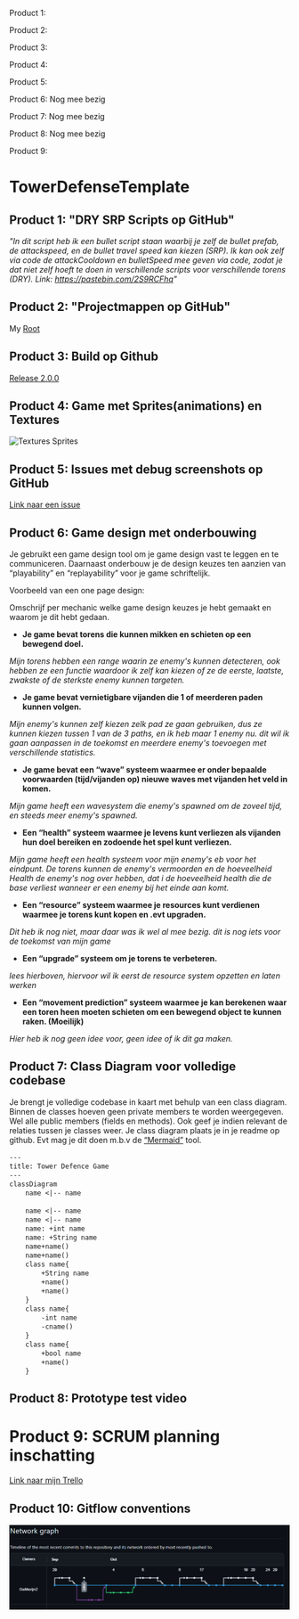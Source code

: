 Product 1:


Product 2:


Product 3:


Product 4:


Product 5:


Product 6:
Nog mee bezig

Product 7:
Nog mee bezig

Product 8:
Nog mee bezig

Product 9:



# TowerDefenseTemplate
## Product 1: "DRY SRP Scripts op GitHub"

*"In dit script heb ik een bullet script staan waarbij je zelf de bullet prefab, de attackspeed, en de bullet travel speed kan kiezen (SRP).
Ik kan ook zelf via code de attackCooldown en bulletSpeed mee geven via code, zodat je dat niet zelf hoeft te doen in verschillende scripts voor verschillende torens (DRY). 
Link: https://pastebin.com/2S9RCFhq"*

## Product 2: "Projectmappen op GitHub"

My [Root](https://github.com/GaMerijn2/SD2TowerDefence/tree/develop/TD)

## Product 3: Build op Github

[Release 2.0.0](https://github.com/GaMerijn2/SD2TowerDefence/releases/tag/game)

## Product 4: Game met Sprites(animations) en Textures 

![Textures Sprites](ReadmeVisuals/gameplay_release_2.0.0.gif)

## Product 5: Issues met debug screenshots op GitHub 

[Link naar een issue](https://github.com/GaMerijn2/SD2TowerDefence/issues/1)

## Product 6: Game design met onderbouwing 

Je gebruikt een game design tool om je game design vast te leggen en te communiceren. Daarnaast onderbouw je de design keuzes ten aanzien van “playability” en “replayability” voor je game schriftelijk. 

Voorbeeld van een one page design:

Omschrijf per mechanic welke game design keuzes je hebt gemaakt en waarom je dit hebt gedaan.

*  **Je game bevat torens die kunnen mikken en schieten op een bewegend doel.** 

*Mijn torens hebben een range waarin ze enemy's kunnen detecteren, ook hebben ze een functie waardoor ik zelf kan kiezen of ze de eerste, laatste, zwakste of de sterkste enemy kunnen targeten.*

*  **Je game bevat vernietigbare vijanden die 1 of meerderen paden kunnen volgen.**  

*Mijn enemy's kunnen zelf kiezen zelk pad ze gaan gebruiken, dus ze kunnen kiezen tussen 1 van de 3 paths, en ik heb maar 1 enemy nu. dit wil ik gaan aanpassen in de toekomst en meerdere enemy's toevoegen met verschillende statistics.*

*  **Je game bevat een “wave” systeem waarmee er onder bepaalde voorwaarden (tijd/vijanden op) nieuwe waves met vijanden het veld in komen.**

*Mijn game heeft een wavesystem die enemy's spawned om de zoveel tijd, en steeds meer enemy's spawned.*

*  **Een “health” systeem waarmee je levens kunt verliezen als vijanden hun doel bereiken en zodoende het spel kunt verliezen.** 

*Mijn game heeft een health systeem voor mijn enemy's eb voor het eindpunt. De torens kunnen de enemy's vermoorden en de hoeveelheid Health de enemy's nog over hebben, dat i de hoeveelheid health die de base verliest wanneer er een enemy bij het einde aan komt.*

*  **Een “resource” systeem waarmee je resources kunt verdienen waarmee je torens kunt kopen en .evt upgraden.**

*Dit heb ik nog niet, maar daar was ik wel al mee bezig. dit is nog iets voor de toekomst van mijn game*

*  **Een “upgrade” systeem om je torens te verbeteren.**

*lees hierboven, hiervoor wil ik eerst de resource system opzetten en laten werken*

*  **Een “movement prediction” systeem waarmee je kan berekenen waar een toren heen moeten schieten om een bewegend object te kunnen raken. (Moeilijk)**

*Hier heb ik nog geen idee voor, geen idee of ik dit ga maken.*

## Product 7: Class Diagram voor volledige codebase 

Je brengt je volledige codebase in kaart met behulp van een class diagram. Binnen de classes hoeven geen private members te worden weergegeven. Wel alle public members (fields en methods). Ook geef je indien relevant de relaties tussen je classes weer. Je class diagram plaats je in je readme op github. Evt mag je dit doen m.b.v de [“Mermaid”](https://mermaid.js.org/syntax/classDiagram.html) tool.


```mermaid
---
title: Tower Defence Game
---
classDiagram
    name <|-- name

    name <|-- name
    name <|-- name
    name: +int name
    name: +String name
    name+name()
    name+name()
    class name{
        +String name
        +name()
        +name()
    }
    class name{
        -int name
        -cname()
    }
    class name{
        +bool name
        +name()
    }

```

## Product 8: Prototype test video

# Product 9: SCRUM planning inschatting 

[Link naar mijn Trello](https://trello.com/b/gdFuLxI2/sd2td)

## Product 10: Gitflow conventions

![GitFlow](ReadmeVisuals/Screenshot_GitFlow.png)

